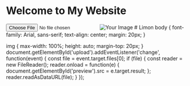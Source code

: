 <!DOCTYPE html>
<html lang="en">
<head>
    <meta charset="UTF-8">
    <meta name="viewport" content="width=device-width, initial-scale=1.0">
    <title>My Website</title>
    <link rel="stylesheet" href="style.css">
</head>
<body>
    <h1>Welcome to My Website</h1>
    <input type="file" id="upload" accept="image/*">
    <img id="preview" src="" alt="Your Image">
    <script src="script.js"></script>
</body>
</html># Limon
body {
    font-family: Arial, sans-serif;
    text-align: center;
    margin: 20px;
}

img {
    max-width: 100%;
    height: auto;
    margin-top: 20px;
}
document.getElementById('upload').addEventListener('change', function(event) {
    const file = event.target.files[0];
    if (file) {
        const reader = new FileReader();
        reader.onload = function(e) {
            document.getElementById('preview').src = e.target.result;
        };
        reader.readAsDataURL(file);
    }
});
